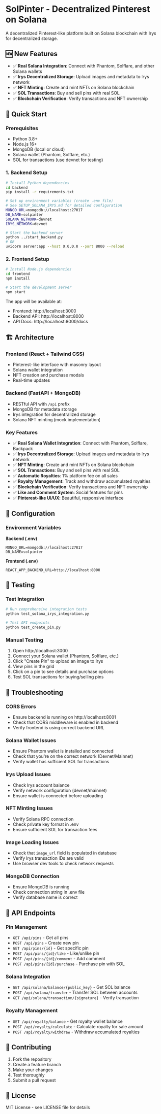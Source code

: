# SolPinter - Decentralized Pinterest on Solana

A decentralized Pinterest-like platform built on Solana blockchain with Irys for decentralized storage.

## 🆕 New Features

- ✅ **Real Solana Integration**: Connect with Phantom, Solflare, and other Solana wallets
- ✅ **Irys Decentralized Storage**: Upload images and metadata to Irys network
- ✅ **NFT Minting**: Create and mint NFTs on Solana blockchain
- ✅ **SOL Transactions**: Buy and sell pins with real SOL
- ✅ **Blockchain Verification**: Verify transactions and NFT ownership

## 🚀 Quick Start

### Prerequisites
- Python 3.8+
- Node.js 16+
- MongoDB (local or cloud)
- Solana wallet (Phantom, Solflare, etc.)
- SOL for transactions (use devnet for testing)

### 1. Backend Setup

```bash
# Install Python dependencies
cd backend
pip install -r requirements.txt

# Set up environment variables (create .env file)
# See SETUP_SOLANA_IRYS.md for detailed configuration
MONGO_URL=mongodb://localhost:27017
DB_NAME=solpinter
SOLANA_NETWORK=devnet
IRYS_NETWORK=devnet

# Start the backend server
python ../start_backend.py
# OR
uvicorn server:app --host 0.0.0.0 --port 8000 --reload
```

### 2. Frontend Setup

```bash
# Install Node.js dependencies
cd frontend
npm install

# Start the development server
npm start
```

The app will be available at:
- Frontend: http://localhost:3000
- Backend API: http://localhost:8000
- API Docs: http://localhost:8000/docs

## 🏗️ Architecture

### Frontend (React + Tailwind CSS)
- Pinterest-like interface with masonry layout
- Solana wallet integration
- NFT creation and purchase modals
- Real-time updates

### Backend (FastAPI + MongoDB)
- RESTful API with `/api` prefix
- MongoDB for metadata storage
- Irys integration for decentralized storage
- Solana NFT minting (mock implementation)

### Key Features
- ✅ **Real Solana Wallet Integration**: Connect with Phantom, Solflare, Backpack
- ✅ **Irys Decentralized Storage**: Upload images and metadata to Irys network
- ✅ **NFT Minting**: Create and mint NFTs on Solana blockchain
- ✅ **SOL Transactions**: Buy and sell pins with real SOL
- ✅ **Automatic Royalties**: 1% platform fee on all sales
- ✅ **Royalty Management**: Track and withdraw accumulated royalties
- ✅ **Blockchain Verification**: Verify transactions and NFT ownership
- ✅ **Like and Comment System**: Social features for pins
- ✅ **Pinterest-like UI/UX**: Beautiful, responsive interface

## 🔧 Configuration

### Environment Variables

**Backend (.env)**
```
MONGO_URL=mongodb://localhost:27017
DB_NAME=solpinter
```

**Frontend (.env)**
```
REACT_APP_BACKEND_URL=http://localhost:8000
```

## 🧪 Testing

### Test Integration
```bash
# Run comprehensive integration tests
python test_solana_irys_integration.py

# Test API endpoints
python test_create_pin.py
```

### Manual Testing
1. Open http://localhost:3000
2. Connect your Solana wallet (Phantom, Solflare, etc.)
3. Click "Create Pin" to upload an image to Irys
4. View pins in the grid
5. Click on a pin to see details and purchase options
6. Test SOL transactions for buying/selling pins



## 🐛 Troubleshooting

### CORS Errors
- Ensure backend is running on http://localhost:8001
- Check that CORS middleware is enabled in backend
- Verify frontend is using correct backend URL

### Solana Wallet Issues
- Ensure Phantom wallet is installed and connected
- Check that you're on the correct network (Devnet/Mainnet)
- Verify wallet has sufficient SOL for transactions

### Irys Upload Issues
- Check Irys account balance
- Verify network configuration (devnet/mainnet)
- Ensure wallet is connected before uploading

### NFT Minting Issues
- Verify Solana RPC connection
- Check private key format in .env
- Ensure sufficient SOL for transaction fees

### Image Loading Issues
- Check that `image_url` field is populated in database
- Verify Irys transaction IDs are valid
- Use browser dev tools to check network requests

### MongoDB Connection
- Ensure MongoDB is running
- Check connection string in .env file
- Verify database name is correct

## 📝 API Endpoints

### Pin Management
- `GET /api/pins` - Get all pins
- `POST /api/pins` - Create new pin
- `GET /api/pins/{id}` - Get specific pin
- `POST /api/pins/{id}/like` - Like/unlike pin
- `POST /api/pins/{id}/comment` - Add comment
- `POST /api/pins/{id}/purchase` - Purchase pin with SOL

### Solana Integration
- `GET /api/solana/balance/{public_key}` - Get SOL balance
- `POST /api/solana/transfer` - Transfer SOL between accounts
- `GET /api/solana/transaction/{signature}` - Verify transaction

### Royalty Management
- `GET /api/royalty/balance` - Get royalty wallet balance
- `POST /api/royalty/calculate` - Calculate royalty for sale amount
- `POST /api/royalty/withdraw` - Withdraw accumulated royalties

## 🤝 Contributing

1. Fork the repository
2. Create a feature branch
3. Make your changes
4. Test thoroughly
5. Submit a pull request

## 📄 License

MIT License - see LICENSE file for details
